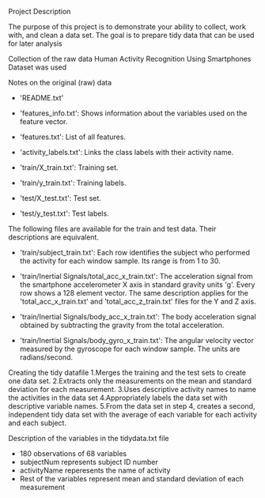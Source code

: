 Project Description
 
  The purpose of this project is to demonstrate your ability to collect, work with, and clean a data set. The goal is to prepare tidy data that can be used for later analysis

Collection of the raw data
  Human Activity Recognition Using Smartphones Dataset was used

Notes on the original (raw) data
 - 'README.txt'

 - 'features_info.txt': Shows information about the variables used on the feature vector.

 - 'features.txt': List of all features.

 - 'activity_labels.txt': Links the class labels with their activity name.

 - 'train/X_train.txt': Training set.

 - 'train/y_train.txt': Training labels.

 - 'test/X_test.txt': Test set.

 - 'test/y_test.txt': Test labels.

The following files are available for the train and test data. Their descriptions are equivalent. 

 - 'train/subject_train.txt': Each row identifies the subject who performed the activity for each window sample. Its range is from 1 to 30. 

 - 'train/Inertial Signals/total_acc_x_train.txt': The acceleration signal from the smartphone accelerometer X axis in standard gravity units 'g'. Every row shows a 128 element vector. The same description applies for the 'total_acc_x_train.txt' and 'total_acc_z_train.txt' files for the Y and Z axis. 

 - 'train/Inertial Signals/body_acc_x_train.txt': The body acceleration signal obtained by subtracting the gravity from the total acceleration. 

 - 'train/Inertial Signals/body_gyro_x_train.txt': The angular velocity vector measured by the gyroscope for each window sample. The units are radians/second. 

Creating the tidy datafile
 1.Merges the training and the test sets to create one data set.
 2.Extracts only the measurements on the mean and standard deviation for each measurement. 
 3.Uses descriptive activity names to name the activities in the data set
 4.Appropriately labels the data set with descriptive variable names. 
 5.From the data set in step 4, creates a second, independent tidy data set with the average of each variable for each activity and each subject.

Description of the variables in the tidydata.txt file
 - 180 observations of  68 variables
 - subjectNum represents subject ID number
 - activityName reperesents the name of activity 
 - Rest of the variables represent mean and standard deviation of each measurement
